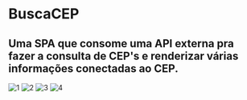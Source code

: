 <h1>BuscaCEP</h1>

<h2>Uma SPA que consome uma API externa pra fazer a consulta de CEP's e renderizar várias informações conectadas ao CEP.</h2>

![1](https://user-images.githubusercontent.com/99445645/174894021-2209c4b6-2266-47cf-8f29-c6c03fb87dc6.PNG)
![2](https://user-images.githubusercontent.com/99445645/174894026-229f592d-7e2f-4959-b015-1e4242c810d9.PNG)
![3](https://user-images.githubusercontent.com/99445645/174894029-d3e7639c-59ac-42c5-931a-66a2dcb0fdf8.PNG)
![4](https://user-images.githubusercontent.com/99445645/174894032-0bfc0c12-579a-4ef1-b4c6-854372df8878.PNG)
